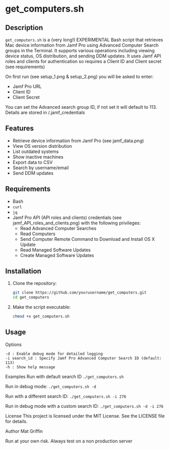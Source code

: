 # get_computers.sh

## Description
`get_computers.sh` is a (very long!) EXPERIMENTAL Bash script that retrieves Mac device information from Jamf Pro using Advanced Computer Search groups in the Terminal. It supports various operations including viewing device status, OS distribution, and sending DDM updates. It uses Jamf API roles and clients for authentication so requires a Client ID and Client secret (see requirements)

On first run (see setup_1.png & setup_2.png) you will be asked to enter:
- Jamf Pro URL 
- Client ID
- Client Secret

You can set the Advanced search group ID, if not set it will default to 113.
Details are stored in /.jamf_credentials 

## Features
- Retrieve device information from Jamf Pro (see jamf_data.png)
- View OS version distribution
- List outdated systems
- Show inactive machines
- Export data to CSV
- Search by username/email
- Send DDM updates

## Requirements
- Bash
- `curl`
- `jq`
- Jamf Pro API (API roles and clients) credentials (see jamf_API_roles_and_clients.png) with the following privileges:
  - Read Advanced Computer Searches
  - Read Computers
  - Send Computer Remote Command to Download and Install OS X Update
  - Read Managed Software Updates
  - Create Managed Software Updates

## Installation
1. Clone the repository:
    ```sh
    git clone https://github.com/yourusername/get_computers.git
    cd get_computers
    ```

2. Make the script executable:
    ```sh
    chmod +x get_computers.sh
    ```

## Usage
Options
```
-d : Enable debug mode for detailed logging
-i search_id : Specify Jamf Pro Advanced Computer Search ID (default: 113)
-h : Show help message
```

Examples
Run with default search ID
`./get_computers.sh`

Run in debug mode:
`./get_computers.sh -d`

Run with a different search ID:
`./get_computers.sh -i 276`

Run in debug mode with a custom search ID:
`./get_computers.sh -d -i 276`

License
This project is licensed under the MIT License. See the LICENSE file for details.

Author
Mat Griffin

Run at your own risk.
Always test on a non production server
